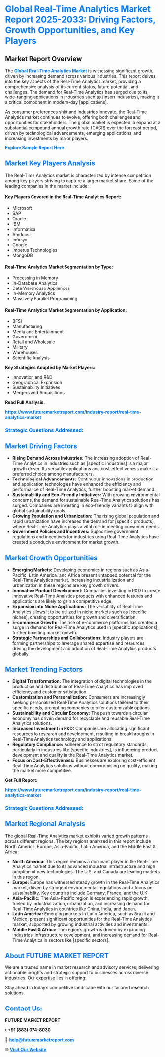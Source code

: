 <h1 style="color: #007BFF;">Global Real-Time Analytics Market Report 2025-2033: Driving Factors, Growth Opportunities, and Key Players</h1>

<section id="overview">
<h2>Market Report Overview</h2>
<p>The <a href="https://www.futuremarketreport.com/industry-report/real-time-analytics-market" style="color: #007BFF; text-decoration: none;"><strong>Global Real-Time Analytics Market</strong></a> is witnessing significant growth, driven by increasing demand across various industries. This report delves into the key aspects of the Real-Time Analytics market, providing a comprehensive analysis of its current status, future potential, and challenges. The demand for Real-Time Analytics has surged due to its wide-ranging applications in industries such as [insert industries], making it a critical component in modern-day [applications].</p>
<p>As consumer preferences shift and industries innovate, the Real-Time Analytics market continues to evolve, offering both challenges and opportunities for stakeholders. The global market is expected to expand at a substantial compound annual growth rate (CAGR) over the forecast period, driven by technological advancements, emerging applications, and increasing investments by major players.</p>
</section>

<section id="overview">
<p><a href="https://www.futuremarketreport.com/request-sample/reportId=110260" style="color: #007BFF; text-decoration: none;"><strong>Explore Sample Report Here</strong></a></p>
</section>

<section id="key-players">
<h2 style="color: #007BFF;">Market Key Players Analysis</h2>
<p>The Real-Time Analytics market is characterized by intense competition among key players striving to capture a larger market share. Some of the leading companies in the market include:</p>
<h4>Key Players Covered in the Real-Time Analytics Report:</h4>
<ul><li>Microsoft</li><li>SAP</li><li>Oracle</li><li>IBM</li><li>Informatica</li><li>Amdocs</li><li>Infosys</li><li>Google</li><li>Impetus Technologies</li><li>MongoDB</li></ul>
<h4>Real-Time Analytics Market Segmentation by Type:</h4>
<ul><li>Processing in Memory</li><li>In-Database Analytics</li><li>Data Warehouse Appliances</li><li>In-Memory Analytics</li><li>Massively Parallel Programming</li></ul>

<h4>Real-Time Analytics Market Segmentation by Application:</h4>
<ul><li>BFSI</li><li>Manufacturing</li><li>Media and Entertainment</li><li>Government</li><li>Retail and Wholesale</li><li>Military</li><li>Warehouses</li><li>Scientific Analysis</li></ul>
<p><strong>Key Strategies Adopted by Market Players:</strong></p>
<ul>
<li>Innovation and R&D</li>
<li>Geographical Expansion</li>
<li>Sustainability Initiatives</li>
<li>Mergers and Acquisitions</li>
</ul>
</section>

<section>
<p><strong>Read Full Analysis: </strong></p><a href="https://www.futuremarketreport.com/industry-report/real-time-analytics-market" style="color: #007BFF; text-decoration: none;"><strong>https://www.futuremarketreport.com/industry-report/real-time-analytics-market</strong></a>
<h3 style="color: #007BFF;">Strategic Questions Addressed:</h3>
</section>

<section id="driving-factors">
<h2 style="color: #007BFF;">Market Driving Factors</h2>
<ul>
<li><strong>Rising Demand Across Industries:</strong> The increasing adoption of Real-Time Analytics in industries such as [specific industries] is a major growth driver. Its versatile applications and cost-effectiveness make it a preferred choice among manufacturers.</li>
<li><strong>Technological Advancements:</strong> Continuous innovations in production and application technologies have enhanced the efficiency and performance of Real-Time Analytics, further boosting market demand.</li>
<li><strong>Sustainability and Eco-Friendly Initiatives:</strong> With growing environmental concerns, the demand for sustainable Real-Time Analytics solutions has surged. Companies are investing in eco-friendly variants to align with global sustainability goals.</li>
<li><strong>Growing Population and Urbanization:</strong> The rising global population and rapid urbanization have increased the demand for [specific products], where Real-Time Analytics plays a vital role in meeting consumer needs.</li>
<li><strong>Government Policies and Incentives:</strong> Supportive government regulations and incentives for industries using Real-Time Analytics have created a conducive environment for market growth.</li>
</ul>
</section>

<section id="growth-opportunities">
<h2 style="color: #007BFF;">Market Growth Opportunities</h2>
<ul>
<li><strong>Emerging Markets:</strong> Developing economies in regions such as Asia-Pacific, Latin America, and Africa present untapped potential for the Real-Time Analytics market. Increasing industrialization and urbanization in these regions are key growth drivers.</li>
<li><strong>Innovative Product Development:</strong> Companies investing in R&D to create innovative Real-Time Analytics products with enhanced features and applications are likely to gain a competitive edge.</li>
<li><strong>Expansion into Niche Applications:</strong> The versatility of Real-Time Analytics allows it to be utilized in niche markets such as [specific niches], creating opportunities for growth and diversification.</li>
<li><strong>E-commerce Growth:</strong> The rise of e-commerce platforms has created a surge in demand for Real-Time Analytics used in [specific applications], further boosting market growth.</li>
<li><strong>Strategic Partnerships and Collaborations:</strong> Industry players are forming partnerships to leverage shared expertise and resources, driving the development and adoption of Real-Time Analytics products globally.</li>
</ul>
</section>

<section id="trending-factors">
<h2 style="color: #007BFF;">Market Trending Factors</h2>
<ul>
<li><strong>Digital Transformation:</strong> The integration of digital technologies in the production and distribution of Real-Time Analytics has improved efficiency and customer satisfaction.</li>
<li><strong>Customization and Personalization:</strong> Consumers are increasingly seeking personalized Real-Time Analytics solutions tailored to their specific needs, prompting companies to offer customizable options.</li>
<li><strong>Sustainability and Circular Economy:</strong> The push towards a circular economy has driven demand for recyclable and reusable Real-Time Analytics solutions.</li>
<li><strong>Increased Investment in R&D:</strong> Companies are allocating significant resources to research and development, resulting in breakthroughs in Real-Time Analytics technology and applications.</li>
<li><strong>Regulatory Compliance:</strong> Adherence to strict regulatory standards, particularly in industries like [specific industries], is influencing product development and quality in the Real-Time Analytics market.</li>
<li><strong>Focus on Cost-Effectiveness:</strong> Businesses are exploring cost-efficient Real-Time Analytics solutions without compromising on quality, making the market more competitive.</li>
</ul>
</section>

<section>
<p><strong>Get Full Report: </strong></p><a href="https://www.futuremarketreport.com/industry-report/real-time-analytics-market" style="color: #007BFF; text-decoration: none;"><strong>https://www.futuremarketreport.com/industry-report/real-time-analytics-market</strong></a>
<h3 style="color: #007BFF;">Strategic Questions Addressed:</h3>
</section>


<section id="regional-analysis">
<h2 style="color: #007BFF;">Market Regional Analysis</h2>
<p>The global Real-Time Analytics market exhibits varied growth patterns across different regions. The key regions analyzed in this report include North America, Europe, Asia-Pacific, Latin America, and the Middle East & Africa:</p>
<ul>
<li><strong>North America:</strong> This region remains a dominant player in the Real-Time Analytics market due to its advanced industrial infrastructure and high adoption of new technologies. The U.S. and Canada are leading markets in this region.</li>
<li><strong>Europe:</strong> Europe has witnessed steady growth in the Real-Time Analytics market, driven by stringent environmental regulations and a focus on sustainability. Key countries include Germany, France, and the U.K.</li>
<li><strong>Asia-Pacific:</strong> The Asia-Pacific region is experiencing rapid growth, fueled by industrialization, urbanization, and increasing demand for Real-Time Analytics in countries like China, India, and Japan.</li>
<li><strong>Latin America:</strong> Emerging markets in Latin America, such as Brazil and Mexico, present significant opportunities for the Real-Time Analytics market, supported by growing industrial activities and investments.</li>
<li><strong>Middle East & Africa:</strong> The region’s growth is driven by expanding industries, infrastructure development, and increasing demand for Real-Time Analytics in sectors like [specific sectors].</li>
</ul>
</section>

<footer>
<h2 style="color: #007BFF;">About FUTURE MARKET REPORT</h2>
<p>We are a trusted name in market research and advisory services, delivering actionable insights and strategic support to businesses across diverse industries. Our expertise lies in offering:</p>

<p>Stay ahead in today’s competitive landscape with our tailored research solutions.</p>

<h2 style="color: #007BFF;">Contact Us:</h2>
<p><strong>FUTURE MARKET REPORT</strong></p>
<p>📞 <strong>+91 (883) 074-8030</strong></p>
<p>📧 <strong><a href="mailto:help@futuremarketreport.com" style="color: #007BFF;">help@futuremarketreport.com</a></strong></p>
<p>🌐 <strong><a href="https://www.futuremarketreport.com/" style="color: #007BFF;">Visit Our Website</a></strong></p>
</footer>